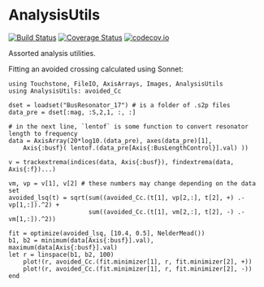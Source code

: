 # AnalysisUtils

[![Build Status](https://travis-ci.org/ajkeller34/AnalysisUtils.jl.svg?branch=master)](https://travis-ci.org/ajkeller34/AnalysisUtils.jl)
[![Coverage Status](https://coveralls.io/repos/ajkeller34/AnalysisUtils.jl/badge.svg?branch=master&service=github)](https://coveralls.io/github/ajkeller34/AnalysisUtils.jl?branch=master)
[![codecov.io](http://codecov.io/github/ajkeller34/AnalysisUtils.jl/coverage.svg?branch=master)](http://codecov.io/github/ajkeller34/AnalysisUtils.jl?branch=master)

Assorted analysis utilities.

Fitting an avoided crossing calculated using Sonnet:

```
using Touchstone, FileIO, AxisArrays, Images, AnalysisUtils
using AnalysisUtils: avoided_Cc

dset = loadset("BusResonator_17") # is a folder of .s2p files
data_pre = dset[:mag, :S,2,1, :, :]

# in the next line, `lentof` is some function to convert resonator length to frequency
data = AxisArray(20*log10.(data_pre), axes(data_pre)[1],
    Axis{:busf}( lentof.(data_pre[Axis{:BusLengthControl}].val) ))

v = trackextrema(indices(data, Axis{:busf}), findextrema(data, Axis{:f})...)

vm, vp = v[1], v[2] # these numbers may change depending on the data set
avoided_lsq(t) = sqrt(sum((avoided_Cc.(t[1], vp[2,:], t[2], +) .- vp[1,:]).^2) +
                      sum((avoided_Cc.(t[1], vm[2,:], t[2], -) .- vm[1,:]).^2))

fit = optimize(avoided_lsq, [10.4, 0.5], NelderMead())
b1, b2 = minimum(data[Axis{:busf}].val), maximum(data[Axis{:busf}].val)
let r = linspace(b1, b2, 100)
    plot!(r, avoided_Cc.(fit.minimizer[1], r, fit.minimizer[2], +))
    plot!(r, avoided_Cc.(fit.minimizer[1], r, fit.minimizer[2], -))
end
```
